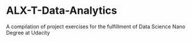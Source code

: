 # ALX-T-Data-Analytics
A compilation of project exercises for the fulfillment of Data Science Nano Degree at Udacity
